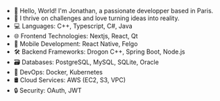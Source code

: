 - 👋 Hello, World! I'm Jonathan, a passionate developper based in Paris.
- 🚀 I thrive on challenges and love turning ideas into reality.
- 💻 Languages: C++, Typescript, C#, Java
- 🌐 Frontend Technologies: Nextjs, React, Qt
- 📱 Mobile Development: React Native, Felgo
- 🛠️ Backend Frameworks: Drogon C++, Spring Boot, Node.js
- 🗃️ Databases: PostgreSQL, MySQL, SQLite, Oracle
- 🚀 DevOps: Docker, Kubernetes
- 🛢️ Cloud Services: AWS (EC2, S3, VPC)
- 🔒 Security: OAuth, JWT
